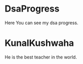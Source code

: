 # DsaProgress
Here You can see my dsa progress.

# KunalKushwaha
He is the best teacher in the world.

